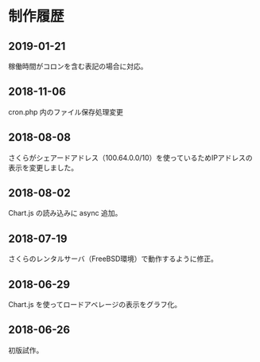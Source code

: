 # 制作履歴

## 2019-01-21
稼働時間がコロンを含む表記の場合に対応。

## 2018-11-06
cron.php 内のファイル保存処理変更

## 2018-08-08
さくらがシェアードアドレス（100.64.0.0/10）を使っているためIPアドレスの表示を変更しました。

## 2018-08-02
Chart.js の読み込みに async 追加。

## 2018-07-19
さくらのレンタルサーバ（FreeBSD環境）で動作するように修正。

## 2018-06-29
Chart.js を使ってロードアベレージの表示をグラフ化。

## 2018-06-26
初版試作。
